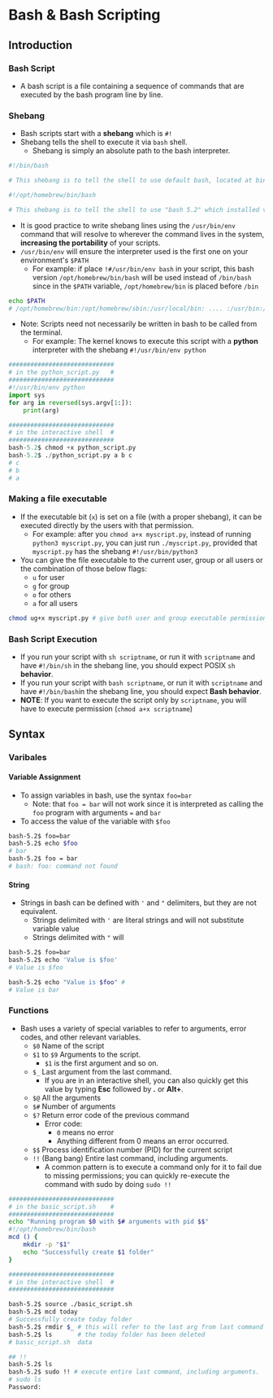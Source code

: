 # Bash & Bash Scripting

## Introduction

### Bash Script

- A bash script is a file containing a sequence of commands that are executed by the bash program line by line.

### Shebang

- Bash scripts start with a **shebang** which is `#!`
- Shebang tells the shell to execute it via `bash` shell.
  - Shebang is simply an absolute path to the bash interpreter.

```Bash
#!/bin/bash

# This shebang is to tell the shell to use default bash, located at bin/bash

#!/opt/homebrew/bin/bash

# This shebang is to tell the shell to use "bash 5.2" which installed via HomeBrew
```

- It is good practice to write shebang lines using the `/usr/bin/env` command that will resolve to wherever the command lives in the system, **increasing the portability** of your scripts.
- `/usr/bin/env` will ensure the interpreter used is the first one on your environment's `$PATH`
  - For example: if place `!#/usr/bin/env bash` in your script, this bash version `/opt/homebrew/bin/bash` will be used instead of `/bin/bash` since in the `$PATH` variable, `/opt/homebrew/bin` is placed before `/bin`

```bash
echo $PATH
# /opt/homebrew/bin:/opt/homebrew/sbin:/usr/local/bin: .... :/usr/bin:/bin:/usr/sbin:/sbin:
```

- Note: Scripts need not necessarily be written in bash to be called from the terminal.
  - For example: The kernel knows to execute this script with a **python** interpreter with the shebang `#!/usr/bin/env python`

```Python
#############################
# in the python_script.py   #
#############################
#!/usr/bin/env python
import sys
for arg in reversed(sys.argv[1:]):
    print(arg)

#############################
# in the interactive shell  #
#############################
bash-5.2$ chmod +x python_script.py
bash-5.2$ ./python_script.py a b c
# c
# b
# a
```

### Making a file executable

- If the executable bit (`x`) is set on a file (with a proper shebang), it can be executed directly by the users with that permission.
  - For example: after you `chmod a+x myscript.py`, instead of running `python3 myscript.py`, you can just run `./myscript.py`, provided that `myscript.py` has the shebang `#!/usr/bin/python3`
- You can give the file executable to the current user, group or all users or the combination of those below flags:
  - `u` for user
  - `g` for group
  - `o` for others
  - `a` for all users

```bash
chmod ug+x myscript.py # give both user and group executable permission
```

### Bash Script Execution

- If you run your script with `sh scriptname`, or run it with `scriptname` and have `#!/bin/sh` in the shebang line, you should expect POSIX `sh` **behavior**.
- If you run your script with `bash scriptname`, or run it with `scriptname` and have `#!/bin/bash`in the shebang line, you should expect **Bash behavior**.
- **NOTE**: If you want to execute the script only by `scriptname`, you will have to execute permission (`chmod a+x scriptname`)

## Syntax

### Varibales

#### Variable Assignment

- To assign variables in bash, use the syntax `foo=bar`
  - Note: that `foo = bar` will not work since it is interpreted as calling the `foo` program with arguments `=` and `bar`
- To access the value of the variable with `$foo`

```bash
bash-5.2$ foo=bar
bash-5.2$ echo $foo
# bar
bash-5.2$ foo = bar
# bash: foo: command not found
```

#### String

- Strings in bash can be defined with `'` and `"` delimiters, but they are not equivalent.
  - Strings delimited with `'` are literal strings and will not substitute variable value
  - Strings delimited with `"` will

```bash
bash-5.2$ foo=bar
bash-5.2$ echo 'Value is $foo'
# Value is $foo

bash-5.2$ echo "Value is $foo" #
# Value is bar
```

### Functions

- Bash uses a variety of special variables to refer to arguments, error codes, and other relevant variables.
  - `$0` Name of the script
  - `$1` to `$9` Arguments to the script.
    - `$1` is the first argument and so on.
  - `$_` Last argument from the last command.
    - If you are in an interactive shell, you can also quickly get this value by typing **Esc** followed by **.** or **Alt+**.
  - `$@` All the arguments
  - `$#` Number of arguments
  - `$?` Return error code of the previous command
    - Error code:
      - `0` means no error
      - Anything different from 0 means an error occurred.
  - `$$` Process identification number (PID) for the current script
  - `!!` (Bang bang) Entire last command, including arguments.
    - A common pattern is to execute a command only for it to fail due to missing permissions; you can quickly re-execute the command with sudo by doing `sudo !!`

```bash
#############################
# in the basic_script.sh    #
#############################
echo "Running program $0 with $# arguments with pid $$"
#!/opt/homebrew/bin/bash
mcd () {
    mkdir -p "$1"
    echo "Successfully create $1 folder"
}

#############################
# in the interactive shell  #
#############################

bash-5.2$ source ./basic_script.sh
bash-5.2$ mcd today
# Successfully create today folder
bash-5.2$ rmdir $_ # this will refer to the last arg from last command which is `today`
bash-5.2$ ls       # the today folder has been deleted
# basic_script.sh  data

## !!
bash-5.2$ ls
bash-5.2$ sudo !! # execute entire last command, including arguments.
# sudo ls
Password:
```
